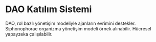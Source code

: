 # DAO Katılım Sistemi
DAO, rol bazlı yönetişim modeliyle ajanların evrimini destekler.
Siphonophorae organizma yönetişim modeli örnek alınabilir.
Hücresel yapayzeka çalışılabilir.
